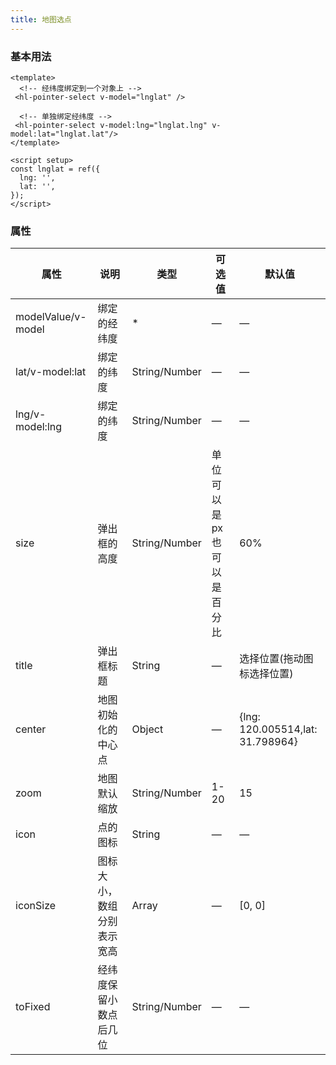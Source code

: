 ```yaml
--- 
title: 地图选点
---
```



### 基本用法
~~~vue
<template>
  <!-- 经纬度绑定到一个对象上 -->
 <hl-pointer-select v-model="lnglat" />

  <!-- 单独绑定经纬度 -->
 <hl-pointer-select v-model:lng="lnglat.lng" v-model:lat="lnglat.lat"/>
</template>

<script setup>
const lnglat = ref({
  lng: '',
  lat: '',
});
</script>
~~~


### 属性
| 属性    | 说明   | 类型  | 可选值 | 默认值  |
| -------| ------ | ------| ------ | ------ |
| modelValue/v-model | 绑定的经纬度 | * |   —   |   —  |
| lat/v-model:lat | 绑定的纬度 | String/Number| — |  — |
| lng/v-model:lng | 绑定的纬度 | String/Number| — |  — |
| size |弹出框的高度|String/Number| 单位可以是px也可以是百分比 |60%|
| title |弹出框标题|String| — |选择位置(拖动图标选择位置)|
| center |地图初始化的中心点|Object| — |{lng: 120.005514,lat: 31.798964}|
| zoom |地图默认缩放|String/Number|1-20|15|
| icon |点的图标|String|—|—|
| iconSize |图标大小，数组分别表示宽高|Array| — | [0, 0] |
| toFixed | 经纬度保留小数点后几位 | String/Number |—|—|
